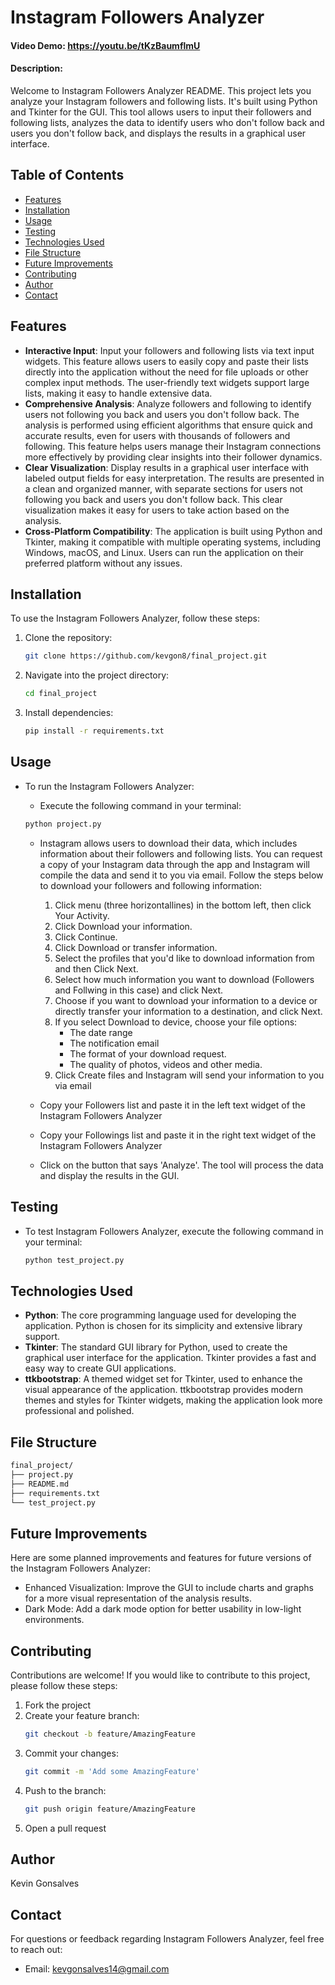 # Instagram Followers Analyzer

#### Video Demo:  <https://youtu.be/tKzBaumflmU>

#### Description:
Welcome to Instagram Followers Analyzer README. This project lets you analyze your Instagram followers and following lists. It's built using Python and Tkinter for the GUI. This tool allows users to input their followers and following lists, analyzes the data to identify users who don't follow back and users you don't follow back, and displays the results in a graphical user interface.

## Table of Contents

- [Features](#features)
- [Installation](#installation)
- [Usage](#usage)
- [Testing](#testing)
- [Technologies Used](#technologies-used)
- [File Structure](#file-structure)
- [Future Improvements](#future-improvements)
- [Contributing](#contributing)
- [Author](#author)
- [Contact](#contact)

## Features

- **Interactive Input**: Input your followers and following lists via text input widgets. This feature allows users to easily copy and paste their lists directly into the application without the need for file uploads or other complex input methods. The user-friendly text widgets support large lists, making it easy to handle extensive data.
- **Comprehensive Analysis**: Analyze followers and following to identify users not following you back and users you don't follow back. The analysis is performed using efficient algorithms that ensure quick and accurate results, even for users with thousands of followers and following. This feature helps users manage their Instagram connections more effectively by providing clear insights into their follower dynamics.
- **Clear Visualization**: Display results in a graphical user interface with labeled output fields for easy interpretation. The results are presented in a clean and organized manner, with separate sections for users not following you back and users you don't follow back. This clear visualization makes it easy for users to take action based on the analysis.
- **Cross-Platform Compatibility**: The application is built using Python and Tkinter, making it compatible with multiple operating systems, including Windows, macOS, and Linux. Users can run the application on their preferred platform without any issues.


## Installation

To use the Instagram Followers Analyzer, follow these steps:

1. Clone the repository:
    ```bash
    git clone https://github.com/kevgon8/final_project.git
    ```

2. Navigate into the project directory:
    ```bash
    cd final_project
    ```

3. Install dependencies:
    ```bash
    pip install -r requirements.txt
    ```

## Usage

- To run the Instagram Followers Analyzer:
    -  Execute the following command in your terminal:

    ```bash
    python project.py
    ```
    - Instagram allows users to download their data, which includes information about their followers and following lists. You can request a copy of your Instagram data through the app and Instagram will compile the data and send it to you via email. Follow the steps below to download your followers and following information:
        1. Click menu (three horizontallines)  in the bottom left, then click Your Activity.
        2. Click Download your information.
        3. Click Continue.
        4. Click Download or transfer information.
        5. Select the profiles that you'd like to download information from and then Click Next.
        6. Select how much information you want to download (Followers and Follwing in this case) and click Next.
        7. Choose if you want to download your information to a device or directly transfer your information to a destination, and click Next.
        8. If you select Download to device, choose your file options:
            - The date range
            - The notification email
            - The format of your download request.
            - The quality of photos, videos and other media.
        9. Click Create files and Instagram will send your information to you via email

    - Copy your Followers list and paste it in the left text widget of the Instagram Followers Analyzer
    - Copy your Followings list and paste it in the right text widget of the Instagram Followers Analyzer
    - Click on the button that says 'Analyze'. The tool will process the data and display the results in the GUI.

## Testing

- To test Instagram Followers Analyzer, execute the following command in your terminal:

    ```bash
    python test_project.py
    ```

## Technologies Used

- **Python**: The core programming language used for developing the application. Python is chosen for its simplicity and extensive library support.
- **Tkinter**: The standard GUI library for Python, used to create the graphical user interface for the application. Tkinter provides a fast and easy way to create GUI applications.
- **ttkbootstrap**: A themed widget set for Tkinter, used to enhance the visual appearance of the application. ttkbootstrap provides modern themes and styles for Tkinter widgets, making the application look more professional and polished.

## File Structure

```bash
final_project/
├── project.py
├── README.md
├── requirements.txt
└── test_project.py
```

## Future Improvements

Here are some planned improvements and features for future versions of the Instagram Followers Analyzer:
- Enhanced Visualization: Improve the GUI to include charts and graphs for a more visual representation of the analysis results.
- Dark Mode: Add a dark mode option for better usability in low-light environments.

## Contributing
Contributions are welcome! If you would like to contribute to this project, please follow these steps:
1. Fork the project
2. Create your feature branch:
    ```bash
    git checkout -b feature/AmazingFeature
    ```
3. Commit your changes:
    ```bash
    git commit -m 'Add some AmazingFeature'
    ```
4. Push to the branch:
    ```bash
    git push origin feature/AmazingFeature
    ```
5. Open a pull request

## Author

Kevin Gonsalves

## Contact

For questions or feedback regarding Instagram Followers Analyzer, feel free to reach out:
- Email: kevgonsalves14@gmail.com
